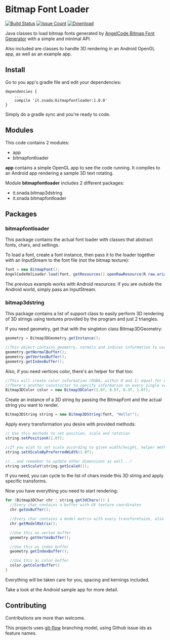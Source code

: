 # Bitmap Font Loader

[![Build Status](https://travis-ci.org/snada/BitmapFontLoader.svg?branch=master)](https://travis-ci.org/snada/BitmapFontLoader) [![Issue Count](https://codeclimate.com/github/snada/BitmapFontLoader/badges/issue_count.svg)](https://codeclimate.com/github/snada/BitmapFontLoader)  [ ![Download](https://api.bintray.com/packages/snada/maven/bitmapfontloader/images/download.svg) ](https://bintray.com/snada/maven/bitmapfontloader/_latestVersion)

Java classes to load bitmap fonts generated by [AngelCode Bitmap Font Generator](http://www.angelcode.com/products/bmfont/) with a simple and minimal API.

Also included are classes to handle 3D rendering in an Android OpenGL app, as well as an example app.

## Install

Go to you app's gradle file and edit your dependencies:

```
dependencies {
    ...
    compile 'it.snada:bitmapfontloader:1.0.0'
}
```

Simply do a gradle sync and you're ready to code.

## Modules

This code contains 2 modules:

- app
- bitmapfontloader

**app** contains a simple OpenGL app to see the code running. It compiles to an Android app rendering a sample 3D text rotating.

Module **bitmapfontloader** includes 2 different packages:

- it.snada.bitmap3dstring
- it.snada bitmapfontloader

## Packages

### bitmapfontloader

This package contains the actual font loader with classes that abstract fonts, chars, and settings.

To load a font, create a font instance, then pass it to the loader together with an InputStream to the font file (not the bitmap texture):

```java
font = new BitmapFont();
AngelCodeXmlLoader.load(font, getResources().openRawResource(R.raw.arial));
```

The previous example works with Android resources: if you are outside the Android world, simply pass an InputStream.

### bitmap3dstring

This package contains a list of support class to easily perform 3D rendering of 3D strings using textures provided by the program and just 2 triangles.

If you need geometry, get that with the singleton class Bitmap3DGeometry:

```java
geometry = Bitmap3DGeometry.getInstance();

//This object contains geometry, normals and indices information to use in render
geometry.getNormalBuffer();
geometry.getVertexBuffer();
geometry.getIndexBuffer();
```

Also, if you need vertices color, there's an helper for that too:

```java
//This will create color information (RGBA, within 0 and 1) equal for every vertex on the quad
//There's another constructor to specify information on every single vertex
Bitmap3DColor color = new Bitmap3DColor(1.0f, 0.5f, 0.3f, 1.0f);
```

Create an instance of a 3D string by passing the BitmapFont and the actual string you want to render.

```java
Bitmap3DString string = new Bitmap3DString(font, "Hello!");
```

Apply every transformation you desire with provided methods:

```java
// Use this methods to set position, scale and rotation
string.setPositionX(1.0f);

//If you wish to set scale according to given width/height, helper methods are there too
string.setXScaleByPreferredWidth(1.0f);

//...and remember to update other dimensions as well...!
string.setScaleY(string.getScaleX());
```

If you need, you can cycle to the list of chars inside this 3D string and apply specific transforms.

Now you have everything you need to start rendering:

```java
for (Bitmap3DChar chr : string.get3dChars()) {
  //Every char contains a buffer with UV texture coordinates
  chr.getUvBuffer();

  //Every char contains a model matrix with every transformtaion, also the ones applied at string level
  chr.getModelMatrix();

  //Use this as vertex buffer
  geometry.getVertexBuffer();

  //Use this as index buffer
  geometry.getIndexBuffer();

  //Use this as color buffer
  color.getColorBuffer()
}

```

Everything will be taken care for you, spacing and kernings included.

Take a look at the Android sample app for more detail.

## Contributing

Contributions are more than welcome.

This projects uses [git-flow](https://danielkummer.github.io/git-flow-cheatsheet/) branching model, using Github issue ids as feature names.
